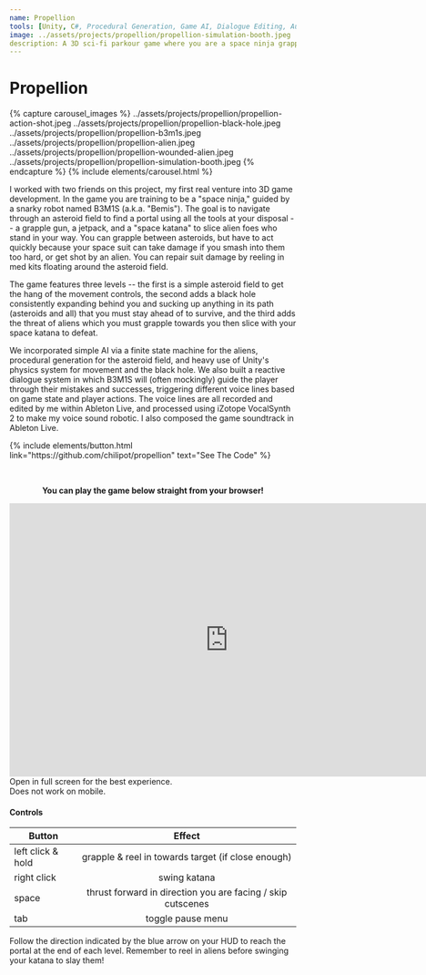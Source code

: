 ```yaml
---
name: Propellion
tools: [Unity, C#, Procedural Generation, Game AI, Dialogue Editing, Audio Production, Ableton Live, iZotope VocalSynth]
image: ../assets/projects/propellion/propellion-simulation-booth.jpeg
description: A 3D sci-fi parkour game where you are a space ninja grappling through an asteroid field and fighting aliens
---
```


# Propellion

{% capture carousel_images %}
../assets/projects/propellion/propellion-action-shot.jpeg
../assets/projects/propellion/propellion-black-hole.jpeg
../assets/projects/propellion/propellion-b3m1s.jpeg
../assets/projects/propellion/propellion-alien.jpeg
../assets/projects/propellion/propellion-wounded-alien.jpeg
../assets/projects/propellion/propellion-simulation-booth.jpeg
{% endcapture %}
{% include elements/carousel.html %}

I worked with two friends on this project, my first real venture into 3D game development.
In the game you are training to be a "space ninja," guided by a snarky robot named B3M1S (a.k.a. "Bemis").
The goal is to navigate through an asteroid field to find a portal using all the tools at your disposal -- a grapple gun, a jetpack,
and a "space katana" to slice alien foes who stand in your way. You can grapple between asteroids, but have to act quickly because
your space suit can take damage if you smash into them too hard, or get shot by an alien. You can repair suit damage by reeling in med kits floating around the asteroid field.

The game features three levels -- the first is a simple asteroid field to get the hang of the movement controls, the second adds a black hole
consistently expanding behind you and sucking up anything in its path (asteroids and all) that you must stay ahead of to survive,
and the third adds the threat of aliens which you must grapple towards you then slice with your space katana to defeat.

We incorporated simple AI via a finite state machine for the aliens, procedural generation for the asteroid field, and heavy use of Unity's physics system for movement and the black hole.
We also built a reactive dialogue system in which B3M1S will (often mockingly) guide the player through their mistakes and successes,
triggering different voice lines based on game state and player actions.
The voice lines are all recorded and edited by me within Ableton Live, and processed using iZotope VocalSynth 2 to make my voice sound robotic.
I also composed the game soundtrack in Ableton Live.

<p class="text-center">
  {% include elements/button.html link="https://github.com/chilipot/propellion" text="See The Code" %}
</p>
<br />
<p align="center">
  <b>
    You can play the game below straight from your browser!
  </b>
</p>
  
<div class="text-center">
  <iframe frameborder="0" src="https://itch.io/embed-upload/2574138?color=17191a" allowfullscreen="" width="768" height="480">
    <a href="https://chuckstein.itch.io/propellion-beta">
      Play Propellion - Beta on itch.io
    </a>
  </iframe>
  <br />
  Open in full screen for the best experience.
  <br />
  Does not work on mobile.
</div>

#### Controls
| Button            | Effect                                                         |
| ----------------- |:--------------------------------------------------------------:|
| left click & hold | grapple & reel in towards target (if close enough)             |
| right click       | swing katana                                                   |
| space             | thrust forward in direction you are facing / skip cutscenes    |
| tab               | toggle pause menu                                              |

Follow the direction indicated by the blue arrow on your HUD to reach the portal at the end of each level.
Remember to reel in aliens before swinging your katana to slay them!
